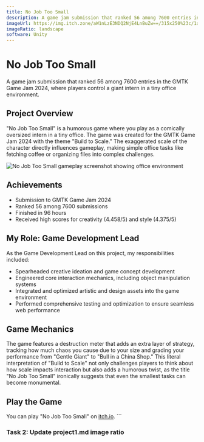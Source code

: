 ```yaml
---
title: No Job Too Small
description: A game jam submission that ranked 56 among 7600 entries in the GMTK Game Jam 2024, where players control a giant intern in a tiny office environment.
imageUrl: https://img.itch.zone/aW1nLzE3NDQ2NjE4LnBuZw==/315x250%23c/1avn%2FP.png
imageRatio: landscape
software: Unity
---
```


# No Job Too Small

A game jam submission that ranked 56 among 7600 entries in the GMTK Game Jam 2024, where players control a giant intern in a tiny office environment.

## Project Overview

"No Job Too Small" is a humorous game where you play as a comically oversized intern in a tiny office. The game was created for the GMTK Game Jam 2024 with the theme "Build to Scale." The exaggerated scale of the character directly influences gameplay, making simple office tasks like fetching coffee or organizing files into complex challenges.

<div class="grid-2x2">
  <div>
    <img src="https://hebbkx1anhila5yf.public.blob.vercel-storage.com/image-N1mHwixGcaUZS4yPqkkVKXhH5zdAis.png" alt="No Job Too Small gameplay screenshot showing office environment" />
  </div>
</div>

## Achievements

- Submission to GMTK Game Jam 2024
- Ranked 56 among 7600 submissions
- Finished in 96 hours
- Received high scores for creativity (4.458/5) and style (4.375/5)

## My Role: Game Development Lead

As the Game Development Lead on this project, my responsibilities included:

- Spearheaded creative ideation and game concept development
- Engineered core interaction mechanics, including object manipulation systems
- Integrated and optimized artistic and design assets into the game environment
- Performed comprehensive testing and optimization to ensure seamless web performance

## Game Mechanics

The game features a destruction meter that adds an extra layer of strategy, tracking how much chaos you cause due to your size and grading your performance from "Gentle Giant" to "Bull in a China Shop." This literal interpretation of "Build to Scale" not only challenges players to think about how scale impacts interaction but also adds a humorous twist, as the title "No Job Too Small" ironically suggests that even the smallest tasks can become monumental.

## Play the Game

You can play "No Job Too Small" on [itch.io](https://itch.io/jam/gmtk-2024/rate/2909373).
\`\`\`

### Task 2: Update project1.md image ratio
